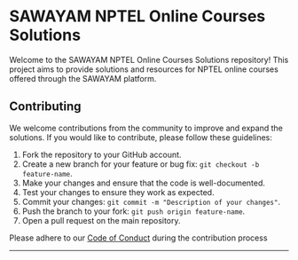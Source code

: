 # SAWAYAM NPTEL Online Courses Solutions

Welcome to the SAWAYAM NPTEL Online Courses Solutions repository! This project aims to provide solutions and resources for NPTEL online courses offered through the SAWAYAM platform.

## Contributing

We welcome contributions from the community to improve and expand the solutions. If you would like to contribute, please follow these guidelines:

1. Fork the repository to your GitHub account.
2. Create a new branch for your feature or bug fix: `git checkout -b feature-name`.
3. Make your changes and ensure that the code is well-documented.
4. Test your changes to ensure they work as expected.
5. Commit your changes: `git commit -m "Description of your changes"`.
6. Push the branch to your fork: `git push origin feature-name`.
7. Open a pull request on the main repository.

Please adhere to our [Code of Conduct](CODE_OF_CONDUCT.md) during the contribution process
****
